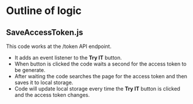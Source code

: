 # Outline of logic

## SaveAccessToken.js

This code works at the /token API endpoint.

- It adds an event listener to the **Try IT** button.
- When button is clicked the code waits a second for the access token to be generate.
- After waiting the code searches the page for the access token and then saves it to local storage.
- Code will update local storage every time the **Try IT** button is clicked and the access token changes.
